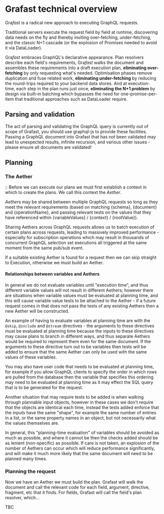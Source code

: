# Grafast technical overview

Gra*fast* is a radical new approach to executing GraphQL requests.

Traditional servers execute the request field by field at runtime, discovering
data needs on the fly and thereby inviting over-fetching, under-fetching, and
the classic N+1 cascade (or the explosion of Promises needed to avoid it via
DataLoader).

Gra*fast* embraces GraphQL's declarative appearance. Plan resolvers describe
each field's requirements, Gra*fast* walks the document and assembles these
requirements into a draft execution plan, **eliminating over-fetching** by only
requesting what's needed. Optimisation phases remove duplication and fuse
related work, **eliminating under-fetching** by reducing the round-trips
required to your backend data stores. And at execution-time, each step in the
plan runs just once, **eliminating the N+1 problem** by design via built-in
batching which bypasses the need for one-promise-per-item that traditional
approaches such as DataLoader require.

## Parsing and validation

The act of parsing and validating the GraphQL query is currently out of scope of
Grafast, you should use graphql-js to provide these facilities. Passing a
GraphQL document into Grafast that has not been validated may lead to unexpected
results, infinite recursion, and various other issues - please ensure all
documents are validated!

## Planning

### The Aether

:: Before we can execute our plans we must first establish a context in which to
create the plans. We call this context the _Aether_.

*Aether*s may be shared between multiple GraphQL requests so long as they meet
the relevant requirements (based on matching {schema}, {document} and
{operationName}, and passing relevant tests on the values that they have
referenced within {variableValues} / {context} / {rootValue}).

Sharing Aethers across GraphQL requests allows us to batch execution of certain
plans across requests, leading to massively improved performance - especially
for subscription operations which may result in thousands of concurrent GraphQL
selection set executions all triggered at the same moment from the same pub/sub
event.

If a suitable existing Aether is found for a request then we can skip straight
to Execution, otherwise we must build an Aether.

#### Relationships between variables and Aethers

In general we do not evaluate variables until "execution time", and thus
different variable values will not result in different Aethers; however there
are situations when variable values must be evaluated at planning time, and this
will cause variable value tests to be attached to the Aether - if a future
request comes in that does not pass the tests of any existing Aethers then a new
Aether will be constructed.

An example of having to evaluate variables at planning time are with the
`@skip`, `@include` and `@stream` directives - the arguments to these directives
must be evaluated at planning time because the inputs to these directives may
cause plans to branch in different ways, and thus separate Aethers would be
required to represent them even for the same document. If the arguments to these
directive turn out to be variables then tests will be added to ensure that the
same Aether can only be used with the same values of these variables.

You may also have user code that needs to be evaluated at planning time, for
example if you allow GraphQL clients to specify the order in which rows are
pulled from the database then the variable that specifies this ordering may need
to be evaluated at planning time as it may effect the SQL query that is to be
generated for the request.

Another situation that may require tests to be added is when walking through
plannable input objects, however in these cases we don't require that the
objects are identical each time, instead the tests added enforce that the inputs
have the same "shape", for example the same number of entries in a list, or the
same property names in an object, but not necessarily what the values themselves
are.

In general, this "planning-time evaluation" of variables should be avoided as
much as possible, and where it cannot be then the checks added should be as
lenient (non-specific) as possible. If care is not taken, an explosion of the
number of Aethers can occur which will reduce performance significantly, and
will make it much more likely that the same document will need to be planned
many times.

### Planning the request

Now we have an Aether we must build the plan. Grafast will walk the document and
call the relevant code for each field, argument, directive, fragment, etc that
it finds. For fields, Grafast will call the field's plan resolver, which...

TBC
